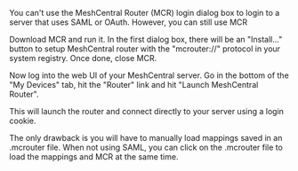 
You can't use the MeshCentral Router (MCR) login dialog box to login to a server that uses SAML or OAuth. However, you can still use MCR

Download MCR and run it. In the first dialog box, there will be an "Install..." button to setup MeshCentral router with the "mcrouter://" protocol in your system registry. Once done, close MCR.

Now log into the web UI of your MeshCentral server. Go in the bottom of the "My Devices" tab, hit the "Router" link and hit "Launch MeshCentral Router".

This will launch the router and connect directly to your server using a login cookie.

The only drawback is you will have to manually load mappings saved in an .mcrouter file. When not using SAML, you can click on the .mcrouter file to load the mappings and MCR at the same time. 

